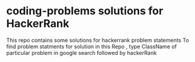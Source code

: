 # coding-problems solutions for HackerRank
This repo contains some solutions for hackerrank problem statements
To find problem statments for solution in this Repo , type ClassName of particular problem in google search followed by hackerRank 
